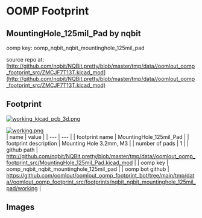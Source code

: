 # OOMP Footprint  
## MountingHole_125mil_Pad  by nqbit  
  
oomp key: oomp_nqbit_nqbit_mountinghole_125mil_pad  
  
source repo at: [http://github.com/nqbit/NQBit.pretty/blob/master/tmp/data//oomlout_oomp_footprint_src/ZMCJF7T13T.kicad_mod](http://github.com/nqbit/NQBit.pretty/blob/master/tmp/data//oomlout_oomp_footprint_src/ZMCJF7T13T.kicad_mod)  
## Footprint  
  
[![working_kicad_pcb_3d.png](working_kicad_pcb_3d_600.png)](working_kicad_pcb_3d.png)  
  
[![working.png](working_600.png)](working.png)  
| name | value | 
| --- | --- | 
| footprint name | MountingHole_125mil_Pad | 
| footprint description | Mounting Hole 3.2mm, M3 | 
| number of pads | 1 | 
| github path | http://github.com/nqbit/NQBit.pretty/blob/master/tmp/data//oomlout_oomp_footprint_src/MountingHole_125mil_Pad.kicad_mod | 
| oomp key | oomp_nqbit_nqbit_mountinghole_125mil_pad | 
| oomp bot github | https://github.com/oomlout/oomlout_oomp_footprint_bot/tree/main/tmp/data//oomlout_oomp_footprint_src/footprints/nqbit_nqbit_mountinghole_125mil_pad/working | 
## Images  
